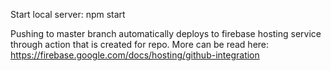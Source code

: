Start local server:
npm start

Pushing to master branch automatically deploys to firebase hosting service through action that is created for repo. More can be read here: https://firebase.google.com/docs/hosting/github-integration
